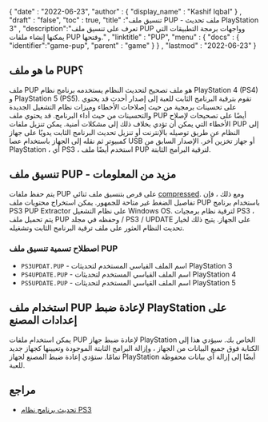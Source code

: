 {
  "date" : "2022-06-23",
  "author" : {
    "display_name" : "Kashif Iqbal"
} ,
  "draft" : "false",
  "toc" : true,
  "title" :"تنسيق ملف PUP - ملف تحديث PlayStation 3" ,
  "description":"تعرف على تنسيق ملف PUP وواجهات برمجة التطبيقات التي يمكنها إنشاء ملفات PUP وفتحها." ,
  "linktitle" : "PUP",
  "menu" : {
    "docs" : {
      "identifier":"game-pup",
      "parent" : "game"
}
} ,
  "lastmod" : "2022-06-23"
}

## ما هو ملف PUP؟

ملف PUP هو ملف تصحيح لتحديث النظام يستخدمه برنامج نظام PlayStation 4 (PS4) و PlayStation 5 (PS5). تقوم بترقية البرنامج الثابت للعبة إلى إصدار أحدث قد يحتوي على تحسينات برمجية من حيث إصلاحات الأخطاء وميزات نظام التشغيل الجديدة والتحسينات من حيث أداء البرنامج. قد يحتوي ملف PUP أيضًا على تصحيحات لإصلاح الأخطاء التي يمكن أن تؤدي بخلاف ذلك إلى مشكلات أمنية. يمكن تنزيل ملفات PUP إلى النظام عن طريق توصيله بالإنترنت أو تنزيل تحديث البرنامج الثابت يدويًا على جهاز كمبيوتر ثم نقله إلى الجهاز باستخدام عصا USB أو جهاز تخزين آخر. الإصدار السابق من PlayStation ، أي PS3 ، استخدم أيضًا ملف PUP لترقية البرامج الثابتة.

## تنسيق ملف PUP - مزيد من المعلومات

يتم حفظ ملفات PUP على قرص بتنسيق ملف ثنائي [compressed](/ar/compression/). ومع ذلك ، فإن تفاصيل الضغط غير متاحة للجمهور. يمكن استخراج محتويات ملف PUP باستخدام برنامج PS3 PUP Extractor على نظام التشغيل Windows OS. لترقية نظام برمجيات PS3 ، يتم تحميل ملف PUP وحفظه في مجلد / PS3 / UPDATE على الجهاز. يتيح ذلك لخيار تحديث النظام العثور على ملف ترقية البرنامج الثابت وتشغيله.

### اصطلاح تسمية تنسيق ملف PUP

* `PS3UPDAT.PUP` - اسم الملف القياسي المستخدم لتحديثات PlayStation 3
* `PS4UPDATE.PUP` - اسم الملف القياسي المستخدم لتحديثات PlayStation 4
* `PS5UPDATE.PUP` - اسم الملف القياسي المستخدم لتحديثات PlayStation 5

## استخدام ملف PUP لإعادة ضبط PlayStation على إعدادات المصنع

يمكن استخدام ملفات PUP لإعادة ضبط جهاز PlayStation الخاص بك. سيؤدي هذا إلى الكتابة فوق جميع البيانات من الجهاز ، وإزالة البرامج الثابتة الموجودة وتعيينها كجهاز جديد تمامًا. ستؤدي إعادة ضبط المصنع لجهاز PlayStation أيضًا إلى إزالة أي بيانات محفوظة للعبة.

## مراجع

* [تحديث برنامج نظام PS3](https://www.playstation.com/en-us/support/hardware/ps3/system-software/)

